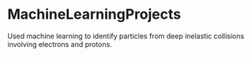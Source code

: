 # MachineLearningProjects
Used machine learning to identify particles from deep inelastic collisions involving electrons and protons.
